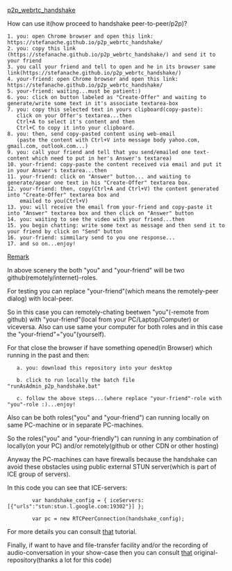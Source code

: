 <a href="https://stefanache.github.io/p2p_webrtc_handshake/">p2p_webrtc_handshake</a>

How can use it(how proceed to handshake peer-to-peer/p2p)?

	1. you: open Chrome browser and open this link: https://stefanache.github.io/p2p_webrtc_handshake/
	2. you: copy this link (https://stefanache.github.io/p2p_webrtc_handshake/) and send it to your friend
	3. you call your friend and tell to open and he in its browser same link(https://stefanache.github.io/p2p_webrtc_handshake/)
	4. your-friend: open Chrome browser and open this link: https://stefanache.github.io/p2p_webrtc_handshake/
	5. your-friend: waiting...must be patient:)
	6. you: click on button labeled as "Create-Offer" and waiting to generate/write some text in it's associate textarea-box
	7. you: copy this selected text in yours clipboard(copy-paste):
	   click on your Offer's textarea...then
	   Ctrl+A to select it's content and then
	   Ctrl+C to copy it into your clipboard.
	8. you: then, send copy-pasted content using web-email
 	   (paste the content with Ctrl+V into message body yahoo.com, gmail.com, outlook.com...)
	9. you: call your friend and tell that you send/emailed one text-content which need to put in her's Answer's textarea)
	10. your-friend: copy-paste the content received via email and put it in your Answer's textarea...then
	11. your-friend: click on "Answer" button... and waiting to generate/apear one text in his "Create-Offer" textarea box.
	12. your-friend: then, copy(Ctrl+A and Ctrl+V) the content generated into "Create-Offer" textarea box and 
 	    emailed to you(Ctrl+V)
	13. you: will receive the email from your-friend and copy-paste it into "Answer" textarea box and then click on "Answer" button
	14. you: waiting to see the video with your friend...then
	15. you begin chatting: write some text as message and then send it to your friend by click on "Send" button
	16. your-friend: simmilary send to you one response...
	17. and so on...enjoy!

<a href="https://stefanache.github.io/p2p_webrtc_handshake/">Remark</a>

In above scenery the both "you" and "your-friend" will be two github(remotely/internet)-roles.

For testing you can replace "your-friend"(which means the remotely-peer dialog) with local-peer.

So in this case you can remotely-chating beetwen "you"(-remote from github) with "your-friend"(local from your PC/Laptop/Computer) or viceversa.
Also can use same your computer for both roles and in this case the "your-friend"="you"(yourself).

For that close the browser if have something opened(in Browser) which running in the past and then:

	   a. you: download this repository into your desktop
	   
	   b. click to run locally the batch file "runAsAdmin_p2p_handshake.bat"
	   
	   c. follow the above steps...(where replace "your-friend"-role with "you"-role :)...enjoy!

   Also can be both roles("you" and "your-friend") can running locally on same PC-machine or in separate PC-machines.
      
   So the roles("you" and "your-friendly") can running in any combination of locally(on your PC) and/or remotely(github or other CDN or other hosting)

   Anyway the PC-machines can have firewalls because the handshake can avoid these obstacles using public external STUN server(which is part of ICE group of servers).
   
   In this code you can see that ICE-servers:

         	var handshake_config = { iceServers: [{"urls":"stun:stun.l.google.com:19302"}] };
          
	        var pc = new RTCPeerConnection(handshake_config);
   
   For more details you can consult <a href="https://subspace.com/resources/stun-101-subspace">that</a> tutorial.
   
   Finally, if want to have and file-transfer facility and/or the recording of audio-conversation in your show-case then you can consult <a href="https://github.com/svarunan/serverless-webrtc/tree/master">that</a> original-repository(thanks a lot for this code) 
